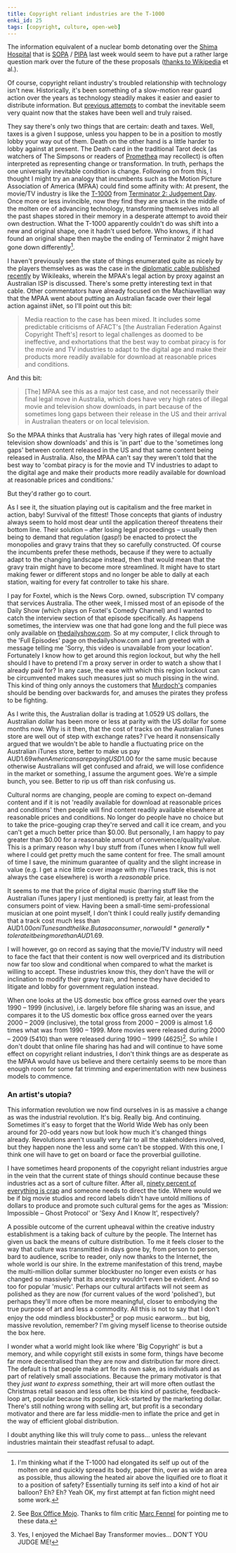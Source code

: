 ```yaml
---
title: Copyright reliant industries are the T-1000
enki_id: 25
tags: [copyright, culture, open-web]
---
```

The information equivalent of a nuclear bomb detonating over the [Shima Hospital](http://en.wikipedia.org/wiki/Shima_Hospital) that is [SOPA](http://en.wikipedia.org/wiki/SOPA) / [PIPA](http://en.wikipedia.org/wiki/PROTECT_IP_Act) last week would seem to have put a rather large question mark over the future of the these proposals ([thanks to Wikipedia](http://en.wikipedia.org/wiki/English_Wikipedia_blackout#Wikimedia_community) et al.).

Of course, copyright reliant industry's troubled relationship with technology isn't new. Historically, it's been something of a slow-motion rear guard action over the years as technology steadily makes it easier and easier to distribute information. But [previous attempts](http://www.youtube.com/watch?v=up863eQKGUI) to combat the inevitable seem very quaint now that the stakes have been well and truly raised.

They say there's only two things that are certain: death and taxes. Well, taxes is a given I suppose, unless you happen to be in a position to mostly lobby your way out of them. Death on the other hand is a little harder to lobby against at present. The Death card in the traditional Tarot deck (as watchers of The Simpsons or readers of [Promethea](http://en.wikipedia.org/wiki/Promethea) may recollect) is often interpreted as representing change or transformation. In truth, perhaps the one universally inevitable condition is change. Following on from this, I thought I might try an analogy that incumbents such as the Motion Picture Association of America (MPAA) could find some affinity with: At present, the movie/TV industry is like the [T-1000](http://en.wikipedia.org/wiki/T-1000) from [Terminator 2: Judgement Day](http://en.wikipedia.org/wiki/Terminator_2:_Judgment_Day). Once more or less invincible, now they find they are smack in the middle of the molten ore of advancing technology, transforming themselves into all the past shapes stored in their memory in a desperate attempt to avoid their own destruction. What the T-1000 apparently couldn't do was shift into a new and original shape, one it hadn't used before. Who knows, if it had found an original shape then maybe the ending of Terminator 2 might have gone down differently[^1].

I haven't previously seen the state of things enumerated quite as nicely by the players themselves as was the case in the [diplomatic cable published recently](http://wikileaks.org/cable/2008/11/08CANBERRA1197.html) by Wikileaks, wherein the MPAA's legal action by proxy against an Australian ISP is discussed. There's some pretty interesting text in that cable. Other commentators have already focused on the Machiavellian way that the MPAA went about putting an Australian facade over their legal action against iiNet, so I'll point out this bit:

> Media reaction to the case has been mixed. It includes some predictable criticisms of AFACT's [the Australian Federation Against Copyright Theft's] resort to legal challenges as doomed to be ineffective, and exhortations that the best way to combat piracy is for the movie and TV industries to adapt to the digital age and make their products more readily available for download at reasonable prices and conditions.

And this bit:

> [The] MPAA see this as a major test case, and not necessarily their final legal move in Australia, which does have very high rates of illegal movie and television show downloads, in part because of the sometimes long gaps between their release in the US and their arrival in Australian theaters or on local television.

So the MPAA thinks that Australia has 'very high rates of illegal movie and television show downloads' and this is 'in part' due to the 'sometimes long gaps' between content released in the US and that same content being released in Australia. Also, the MPAA can't say they weren't told that the best way to 'combat piracy is for the movie and TV industries to adapt to the digital age and make their products more readily available for download at reasonable prices and conditions.'

But they'd rather go to court.

As I see it, the situation playing out is capitalism and the free market in action, baby! Survival of the fittest! Those concepts that giants of industry always seem to hold most dear until the application thereof threatens their bottom line. Their solution – after losing legal proceedings – usually then being to demand that regulation (gasp!) be enacted to protect the monopolies and gravy trains that they so carefully constructed. Of course the incumbents prefer these methods, because if they were to actually adapt to the changing landscape instead, then that would mean that the gravy train might have to become more streamlined. It might have to start making fewer or different stops and no longer be able to dally at each station, waiting for every fat controller to take his share.

I pay for Foxtel, which is the News Corp. owned, subscription TV company that services Australia. The other week, I missed most of an episode of the Daily Show (which plays on Foxtel's Comedy Channel) and I wanted to catch the interview section of that episode specifically. As happens sometimes, the interview was one that had gone long and the full piece was only available on [thedailyshow.com](http://www.thedailyshow.com/). So at my computer, I click through to the 'Full Episodes' page on thedailyshow.com and I am greeted with a message telling me 'Sorry, this video is unavailable from your location'. Fortunately I know how to get around this region lockout, but why the hell should I have to pretend I'm a proxy server in order to watch a show that I already paid for? In any case, the ease with which this region lockout can be circumvented makes such measures just so much pissing in the wind. This kind of thing only annoys the customers that [Murdoch's](http://www.theverge.com/2012/1/15/2709659/rupert-murdoch-takes-on-obama-sopa-google-and-high-popcorn-prices-on) companies should be bending over backwards for, and amuses the pirates they profess to be fighting.

As I write this, the Australian dollar is trading at 1.0529 US dollars, the Australian dollar has been more or less at parity with the US dollar for some months now. Why is it then, that the cost of tracks on the Australian iTunes store are well out of step with exchange rates? I've heard it nonsensically argued that we wouldn't be able to handle a fluctuating price on the Australian iTunes store, better to make us pay AUD$1.69 when Americans are paying USD$1.00 for the same music because otherwise Australians will get confused and afraid, we will lose confidence in the market or something, I assume the argument goes. We're a simple bunch, you see. Better to rip us off than risk confusing us.

Cultural norms are changing, people are coming to expect on-demand content and if it is not 'readily available for download at reasonable prices and conditions' then people will find content readily available elsewhere at reasonable prices and conditions. No longer do people have no choice but to take the price-gouging crap they're served and call it ice cream, and you can't get a much better price than $0.00. But personally, I am happy to pay greater than $0.00 for a reasonable amount of convenience/quality/value. This is a primary reason why I buy stuff from iTunes when I know full well where I could get pretty much the same content for free. The small amount of time I save, the minimum guarantee of quality and the slight increase in value (e.g. I get a nice little cover image with my iTunes track, this is not always the case elsewhere) is worth a *reasonable* price.

It seems to me that the price of digital music (barring stuff like the Australian iTunes japery I just mentioned) is pretty fair, at least from the consumers point of view. Having been a small-time semi-professional musician at one point myself, I don't think I could really justify demanding that a track cost much less than AUD$1.00 on iTunes and the like. But as a consumer, nor would I *generally* tolerate it being more than AUD$1.69.

I will however, go on record as saying that the movie/TV industry will need to face the fact that their content is now well overpriced and its distribution now far too slow and conditional when compared to what the market is willing to accept. These industries know this, they don't have the will or inclination to modify their gravy train, and hence they have decided to litigate and lobby for government regulation instead.

When one looks at the US domestic box office gross earned over the years 1990 – 1999 (inclusive), i.e. largely before file sharing was an issue, and compares it to the US domestic box office gross earned over the years 2000 – 2009 (inclusive), the total gross from 2000 – 2009 is almost 1.6 times what was from 1990 – 1999. More movies were released during 2000 – 2009 (5410) than were released during 1990 – 1999 (4625)[^2]. So while I don't doubt that online file sharing has had and will continue to have some effect on copyright reliant industries, I don't think things are as desperate as the MPAA would have us believe and there certainly seems to be more than enough room for some fat trimming and experimentation with new business models to commence.

### An artist's utopia?

This information revolution we now find ourselves in is as massive a change as was the industrial revolution. It's big. Really big. And continuing. Sometimes it's easy to forget that the World Wide Web has only been around for 20-odd years now but look how much it's changed things already. Revolutions aren't usually very fair to all the stakeholders involved, but they happen none the less and some can't be stopped. With this one, I think one will have to get on board or face the proverbial guillotine.

I have sometimes heard proponents of the copyright reliant industries argue in the vein that the current state of things should continue because these industries act as a sort of culture filter. After all, [ninety percent of everything is crap](http://en.wikipedia.org/wiki/Sturgeon's_Law) and someone needs to direct the tide. Where would we be if big movie studios and record labels didn't have untold millions of dollars to produce and promote such cultural gems for the ages as 'Mission: Impossible – Ghost Protocol' or 'Sexy And I Know It', respectively?

A possible outcome of the current upheaval within the creative industry establishment is a taking back of culture by the people. The Internet has given us back the means of culture distribution. To me it feels closer to the way that culture was transmitted in days gone by, from person to person, bard to audience, scribe to reader, only now thanks to the Internet, the whole world is our shire. In the extreme manifestation of this trend, maybe the multi-million dollar summer blockbuster no longer even exists or has changed so massively that its ancestry wouldn't even be evident. And so too for popular 'music'. Perhaps our cultural artifacts will not seem as polished as they are now (for current values of the word 'polished'), but perhaps they'll more often be more meaningful, closer to embodying the true purpose of art and less a commodity. All this is not to say that I don't enjoy the odd mindless blockbuster[^3] or pop music earworm... but big, massive revolution, remember? I'm giving myself license to theorise outside the box here.

I wonder what a world might look like where 'Big Copyright' is but a memory, and while copyright still exists in some form, things have become far more decentralised than they are now and distribution far more direct. The default is that people make art for its own sake, as individuals and as part of relatively small associations. Because the primary motivator is that they *just want to express something*, their art will more often outlast the Christmas retail season and less often be this kind of pastiche, feedback-loop art, popular because its popular, kick-started by the marketing dollar. There's still nothing wrong with selling art, but profit is a secondary motivator and there are far less middle-men to inflate the price and get in the way of efficient global distribution.

I doubt anything like this will truly come to pass... unless the relevant industries maintain their steadfast refusal to adapt.

[^1]: I'm thinking what if the T-1000 had elongated its self up out of the molten ore and quickly spread its body, paper thin, over as wide an area as possible, thus allowing the heated air above the liquified ore to float it to a position of safety? Essentially turning its self into a kind of hot air balloon? Eh? Eh? Yeah OK, my first attempt at fan fiction might need some work.

[^2]: See [Box Office Mojo](http://boxofficemojo.com/yearly/). Thanks to film critic [Marc Fennel](http://www.marcfennell.com/) for pointing me to these data.

[^3]: Yes, I enjoyed the Michael Bay Transformer movies... DON'T YOU JUDGE ME!

